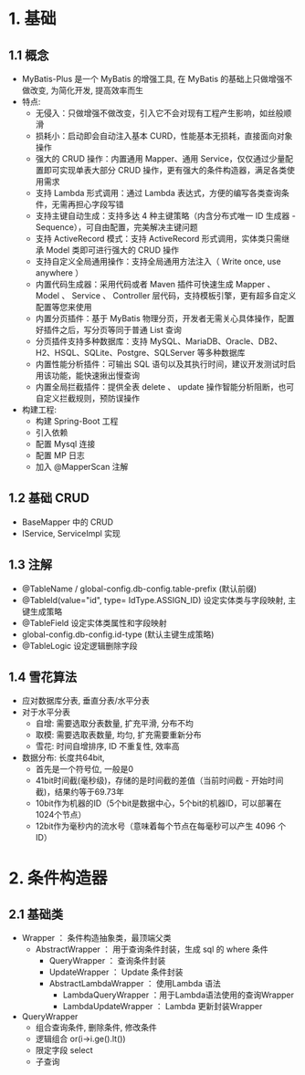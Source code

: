 # 1. 基础
## 1.1 概念
- MyBatis-Plus 是一个 MyBatis 的增强工具, 在 MyBatis 的基础上只做增强不做改变, 为简化开发, 提高效率而生
- 特点: 
  - 无侵入：只做增强不做改变，引入它不会对现有工程产生影响，如丝般顺滑
  - 损耗小：启动即会自动注入基本 CURD，性能基本无损耗，直接面向对象操作
  - 强大的 CRUD 操作：内置通用 Mapper、通用 Service，仅仅通过少量配置即可实现单表大部分 CRUD 操作，更有强大的条件构造器，满足各类使用需求
  - 支持 Lambda 形式调用：通过 Lambda 表达式，方便的编写各类查询条件，无需再担心字段写错
  - 支持主键自动生成：支持多达 4 种主键策略（内含分布式唯一 ID 生成器 - Sequence），可自由配置，完美解决主键问题
  - 支持 ActiveRecord 模式：支持 ActiveRecord 形式调用，实体类只需继承 Model 类即可进行强大的 CRUD 操作
  - 支持自定义全局通用操作：支持全局通用方法注入（ Write once, use anywhere ）
  - 内置代码生成器：采用代码或者 Maven 插件可快速生成 Mapper 、 Model 、 Service 、 Controller 层代码，支持模板引擎，更有超多自定义配置等您来使用
  - 内置分页插件：基于 MyBatis 物理分页，开发者无需关心具体操作，配置好插件之后，写分页等同于普通 List 查询
  - 分页插件支持多种数据库：支持 MySQL、MariaDB、Oracle、DB2、H2、HSQL、SQLite、Postgre、SQLServer 等多种数据库
  - 内置性能分析插件：可输出 SQL 语句以及其执行时间，建议开发测试时启用该功能，能快速揪出慢查询
  - 内置全局拦截插件：提供全表 delete 、 update 操作智能分析阻断，也可自定义拦截规则，预防误操作
- 构建工程:
  - 构建 Spring-Boot 工程
  - 引入依赖
  - 配置 Mysql 连接
  - 配置 MP 日志
  - 加入 @MapperScan 注解

## 1.2 基础 CRUD
- BaseMapper 中的 CRUD
- IService, ServiceImpl 实现

## 1.3 注解
- @TableName / global-config.db-config.table-prefix (默认前缀)
- @TableId(value="id", type= IdType.ASSIGN_ID) 设定实体类与字段映射, 主键生成策略
- @TableField 设定实体类属性和字段映射
- global-config.db-config.id-type (默认主键生成策略)
- @TableLogic 设定逻辑删除字段

## 1.4 雪花算法
- 应对数据库分表, 垂直分表/水平分表
- 对于水平分表
  - 自增: 需要选取分表数量, 扩充平滑, 分布不均
  - 取模: 需要选取表数量, 均匀, 扩充需要重新分布
  - 雪花: 时间自增排序, ID 不重复性, 效率高
- 数据分布: 长度共64bit, 
  - 首先是一个符号位, 一般是0
  - 41bit时间截(毫秒级)，存储的是时间截的差值（当前时间截 - 开始时间截)，结果约等于69.73年
  - 10bit作为机器的ID（5个bit是数据中心，5个bit的机器ID，可以部署在1024个节点）
  - 12bit作为毫秒内的流水号（意味着每个节点在每毫秒可以产生 4096 个 ID）
 
# 2. 条件构造器
## 2.1 基础类
- Wrapper ： 条件构造抽象类，最顶端父类
  - AbstractWrapper ： 用于查询条件封装，生成 sql 的 where 条件
    - QueryWrapper ： 查询条件封装
    - UpdateWrapper ： Update 条件封装
    - AbstractLambdaWrapper ： 使用Lambda 语法
      - LambdaQueryWrapper ：用于Lambda语法使用的查询Wrapper
      - LambdaUpdateWrapper ： Lambda 更新封装Wrapper
- QueryWrapper 
  - 组合查询条件, 删除条件, 修改条件 
  - 逻辑组合 or(i->i.ge().lt())
  - 限定字段 select
  - 子查询